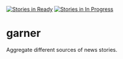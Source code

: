 [![Stories in Ready](https://badge.waffle.io/CrowdVoyant/garner.png?label=ready&title=Ready)](https://waffle.io/CrowdVoyant/CrowdVoyant.github.io)
[![Stories in In Progress](https://badge.waffle.io/CrowdVoyant/garner.png?label=In%20Progress&title=In%20Progress)](https://waffle.io/CrowdVoyant/CrowdVoyant.github.io)
# garner
Aggregate different sources of news stories.
